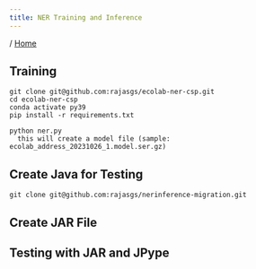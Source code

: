 ```yaml
---
title: NER Training and Inference
---
```


/ [Home](index.md)

## Training
```
git clone git@github.com:rajasgs/ecolab-ner-csp.git
cd ecolab-ner-csp
conda activate py39
pip install -r requirements.txt

python ner.py
  this will create a model file (sample: ecolab_address_20231026_1.model.ser.gz)
```


## Create Java for Testing
```
git clone git@github.com:rajasgs/nerinference-migration.git

```


## Create JAR File


## Testing with JAR and JPype


